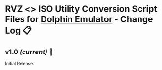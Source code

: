 # RVZ <> ISO Utility Conversion Script Files for [Dolphin Emulator](https://dolphin-emu.org) - Change Log 📋

## v1.0 *(current)* 🔄
Initial Release.